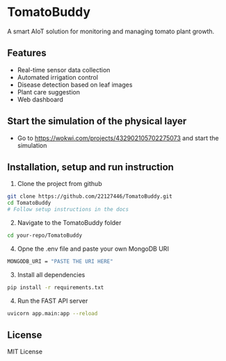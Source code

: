 # TomatoBuddy

A smart AIoT solution for monitoring and managing tomato plant growth.

## Features

- Real-time sensor data collection
- Automated irrigation control
- Disease detection based on leaf images
- Plant care suggestion
- Web dashboard

## Start the simulation of the physical layer
- Go to https://wokwi.com/projects/432902105702275073 and start the simulation

## Installation, setup and run instruction
1. Clone the project from github
```sh
git clone https://github.com/22127446/TomatoBuddy.git
cd TomatoBuddy
# Follow setup instructions in the docs
```
2. Navigate to the TomatoBuddy folder
```sh
cd your-repo/TomatoBuddy
```
4. Opne the .env file and paste your own MongoDB URI
```sh
MONGODB_URI = "PASTE THE URI HERE"
```
3. Install all dependencies
```sh
pip install -r requirements.txt
```
4. Run the FAST API server
```sh
uvicorn app.main:app --reload
```

## License

MIT License